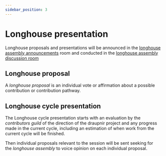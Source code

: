 ```yaml
---
sidebar_position: 3
---
```


# Longhouse presentation

Longhouse proposals and presentations will be announced in the
[longhouse assembly announcements](https://matrix.to/#/!DtwZFWORUIApKsOVWi:matrix.org?via=matrix.org&via=asgard.chat)
room and conducted in the
[longhouse assembly discussion room](https://matrix.to/#/!UMROhYUQcvtGuoIIka:matrix.org?via=matrix.org&via=asgard.chat)

## Longhouse proposal

A _longhouse proposal_ is an individual vote or affirmation about a possible
contribution or contribution pathway.

## Longhouse cycle presentation

The Longhouse cycle presentation starts with an evaluation by the _contributors
guild_ of the direction of the draupnir project and any progress made in the
current cycle, including an estimation of when work from the current cycle will
be finished.

Then individual proposals relevant to the session will be sent seeking for the
_longhouse assembly_ to voice opinion on each individual proposal.
